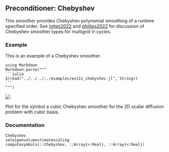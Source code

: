 ## Preconditioner: Chebyshev

This smoother provides Chekyshev polynomial smoothing of a runtime specified order.
See [lottes2022](@cite) and [phillips2022](@cite) for discussion of Chebyshev smoother types for multigrid V-cycles.

### Example

This is an example of a Chebyshev smoother.

````@eval
using Markdown
Markdown.parse("""
```julia
$(read("../../../../examples/ex111_chebyshev.jl", String))
```
""")
````

![](../../img/111_chebyshev_spectral_radius_2_2d.png)

Plot for the symbol a cubic Chebyshev smoother for the 2D scalar diffusion problem with cubic basis.

### Documentation

```@docs
Chebyshev
seteigenvalueestimatescaling
computesymbols(::Chebyshev, ::Array{<:Real}, ::Array{<:Real})
```
